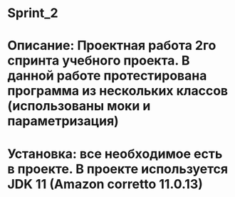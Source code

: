 # Sprint_2
# Описание: Проектная работа 2го спринта учебного проекта. В данной работе протестирована программа из нескольких классов (использованы моки и параметризация)
# Установка: все необходимое есть в проекте. В проекте используется JDK 11 (Amazon corretto 11.0.13)
